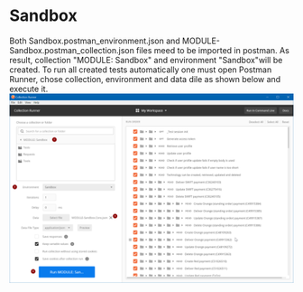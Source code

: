 # Sandbox
Both Sandbox.postman_environment.json and MODULE- Sandbox.postman_collection.json files meed to be imported in postman. As result, collection "MODULE: Sandbox" and environment "Sandbox"will be created. To run all created tests automatically one must open Postman Runner, chose collection, environment and data dile as shown below and execute it. 
![Collection Runner](https://github.com/DrekavacOnLine/Sandbox/blob/master/Collection%20Runner.png)
